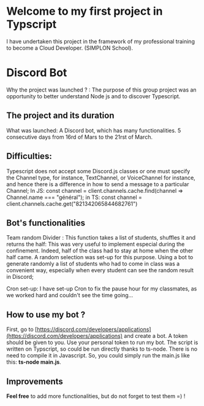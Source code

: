# Welcome to my first project in Typscript

I have  undertaken this project in the framework of my professional training to become a Cloud Developer. (SIMPLON School).

# Discord Bot
Why the project was launched ? : The purpose of this group project was an opportunity to better understand Node js and to discover Typescript. 

## The project and its duration
 What was launched: A Discord bot, which has many functionalities.
 5 consecutive days from 16rd of Mars to the 21rst of March.
## Difficulties:
Typescript does not accept some Discord.js classes or one must specify the Channel type, for instance, TextChannel, or VoiceChannel for instance, and hence there is a difference in how to send a message to a particular Channel; In JS: const channel = client.channels.cache.find(channel => Channel.name === "général"); in TS: const channel = client.channels.cache.get("821342065844682761")
## Bot's functionalities
Team random Divider : This function takes a list of students, shuffles it and returns the half: This was very useful to implement especial during the confinement. Indeed, half of the class had to stay at home when the other half came. A random selection was set-up for this purpose. Using a bot to generate randomly a list of students who had to come in class was a convenient way, especially when every student can see the random result in Discord;

Cron set-up: I have set-up Cron to fix the pause hour for my classmates, as we worked hard and couldn't see the time going...

## How to use my bot ?
First, go to [https://discord.com/developers/applications](https://discord.com/developers/applications) and create a bot. A token should be given to you. Use your personal token to run my bot. The script is written on Typscript, so could be run directly thanks to ts-node. There is no need to compile it in Javascript. So, you could simply run the main.js like this: **ts-node main.js**. 

## Improvements
**Feel free** to add more functionalities, but do not forget to test them =) ! 
